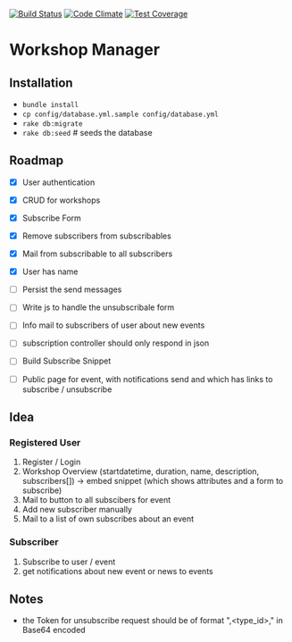 [![Build Status](https://drone.io/github.com/DanielMSchmidt/workshopManager/status.png)](https://drone.io/github.com/DanielMSchmidt/workshopManager/latest)
[![Code Climate](https://codeclimate.com/github/DanielMSchmidt/workshopManager/badges/gpa.svg)](https://codeclimate.com/github/DanielMSchmidt/workshopManager)
[![Test Coverage](https://codeclimate.com/github/DanielMSchmidt/workshopManager/badges/coverage.svg)](https://codeclimate.com/github/DanielMSchmidt/workshopManager)
# Workshop Manager

## Installation

- ```bundle install```
- ```cp config/database.yml.sample config/database.yml```
- ```rake db:migrate```
- ```rake db:seed``` # seeds the database


## Roadmap
- [X] User authentication
- [X] CRUD for workshops
- [X] Subscribe Form
- [X] Remove subscribers from subscribables
- [X] Mail from subscribable to all subscribers
- [X] User has name
- [ ] Persist the send messages
- [ ] Write js to handle the unsubscribale form
- [ ] Info mail to subscribers of user about new events
- [ ] subscription controller should only respond in json
- [ ] Build Subscribe Snippet
- [ ] Public page for event, with notifications send and which has links to subscribe / unsubscribe


## Idea

### Registered User

1. Register / Login
2. Workshop Overview (startdatetime, duration, name, description, subscribers[])
  -> embed snippet (which shows attributes and a form to subscribe)
3. Mail to button to all subscibers for event
4. Add new subscriber manually
5. Mail to a list of own subscribes about an event

### Subscriber

1. Subscribe to user / event
2. get notifications about new event or news to events


## Notes
- the Token for unsubscribe request should be of format "<type>,<type_id>,<email>" in Base64 encoded

